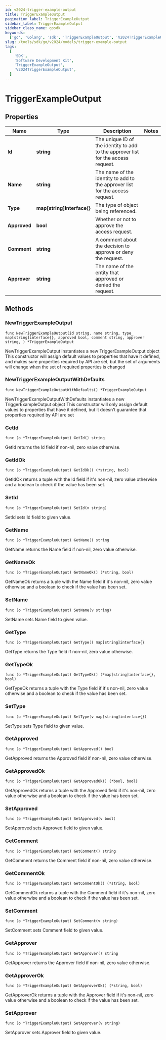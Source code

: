 ```yaml
---
id: v2024-trigger-example-output
title: TriggerExampleOutput
pagination_label: TriggerExampleOutput
sidebar_label: TriggerExampleOutput
sidebar_class_name: gosdk
keywords:
  ['go', 'Golang', 'sdk', 'TriggerExampleOutput', 'V2024TriggerExampleOutput']
slug: /tools/sdk/go/v2024/models/trigger-example-output
tags:
  [
    'SDK',
    'Software Development Kit',
    'TriggerExampleOutput',
    'V2024TriggerExampleOutput',
  ]
---
```


# TriggerExampleOutput

## Properties

| Name | Type | Description | Notes |
| --- | --- | --- | --- |
| **Id** | **string** | The unique ID of the identity to add to the approver list for the access request. |
| **Name** | **string** | The name of the identity to add to the approver list for the access request. |
| **Type** | **map[string]interface{}** | The type of object being referenced. |
| **Approved** | **bool** | Whether or not to approve the access request. |
| **Comment** | **string** | A comment about the decision to approve or deny the request. |
| **Approver** | **string** | The name of the entity that approved or denied the request. |

## Methods

### NewTriggerExampleOutput

`func NewTriggerExampleOutput(id string, name string, type_ map[string]interface{}, approved bool, comment string, approver string, ) *TriggerExampleOutput`

NewTriggerExampleOutput instantiates a new TriggerExampleOutput object This constructor will assign default values to properties that have it defined, and makes sure properties required by API are set, but the set of arguments will change when the set of required properties is changed

### NewTriggerExampleOutputWithDefaults

`func NewTriggerExampleOutputWithDefaults() *TriggerExampleOutput`

NewTriggerExampleOutputWithDefaults instantiates a new TriggerExampleOutput object This constructor will only assign default values to properties that have it defined, but it doesn't guarantee that properties required by API are set

### GetId

`func (o *TriggerExampleOutput) GetId() string`

GetId returns the Id field if non-nil, zero value otherwise.

### GetIdOk

`func (o *TriggerExampleOutput) GetIdOk() (*string, bool)`

GetIdOk returns a tuple with the Id field if it's non-nil, zero value otherwise and a boolean to check if the value has been set.

### SetId

`func (o *TriggerExampleOutput) SetId(v string)`

SetId sets Id field to given value.

### GetName

`func (o *TriggerExampleOutput) GetName() string`

GetName returns the Name field if non-nil, zero value otherwise.

### GetNameOk

`func (o *TriggerExampleOutput) GetNameOk() (*string, bool)`

GetNameOk returns a tuple with the Name field if it's non-nil, zero value otherwise and a boolean to check if the value has been set.

### SetName

`func (o *TriggerExampleOutput) SetName(v string)`

SetName sets Name field to given value.

### GetType

`func (o *TriggerExampleOutput) GetType() map[string]interface{}`

GetType returns the Type field if non-nil, zero value otherwise.

### GetTypeOk

`func (o *TriggerExampleOutput) GetTypeOk() (*map[string]interface{}, bool)`

GetTypeOk returns a tuple with the Type field if it's non-nil, zero value otherwise and a boolean to check if the value has been set.

### SetType

`func (o *TriggerExampleOutput) SetType(v map[string]interface{})`

SetType sets Type field to given value.

### GetApproved

`func (o *TriggerExampleOutput) GetApproved() bool`

GetApproved returns the Approved field if non-nil, zero value otherwise.

### GetApprovedOk

`func (o *TriggerExampleOutput) GetApprovedOk() (*bool, bool)`

GetApprovedOk returns a tuple with the Approved field if it's non-nil, zero value otherwise and a boolean to check if the value has been set.

### SetApproved

`func (o *TriggerExampleOutput) SetApproved(v bool)`

SetApproved sets Approved field to given value.

### GetComment

`func (o *TriggerExampleOutput) GetComment() string`

GetComment returns the Comment field if non-nil, zero value otherwise.

### GetCommentOk

`func (o *TriggerExampleOutput) GetCommentOk() (*string, bool)`

GetCommentOk returns a tuple with the Comment field if it's non-nil, zero value otherwise and a boolean to check if the value has been set.

### SetComment

`func (o *TriggerExampleOutput) SetComment(v string)`

SetComment sets Comment field to given value.

### GetApprover

`func (o *TriggerExampleOutput) GetApprover() string`

GetApprover returns the Approver field if non-nil, zero value otherwise.

### GetApproverOk

`func (o *TriggerExampleOutput) GetApproverOk() (*string, bool)`

GetApproverOk returns a tuple with the Approver field if it's non-nil, zero value otherwise and a boolean to check if the value has been set.

### SetApprover

`func (o *TriggerExampleOutput) SetApprover(v string)`

SetApprover sets Approver field to given value.
